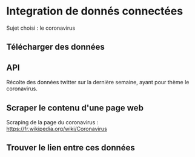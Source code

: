# Integration de donnés connectées

Sujet choisi : le coronavirus

## Télécharger des données 

## API
Récolte des données twitter sur la dernière semaine, ayant pour thème le coronavirus.

## Scraper le contenu d'une page web
Scraping de la page du coronavirus : 
https://fr.wikipedia.org/wiki/Coronavirus

## Trouver le lien entre ces données 
